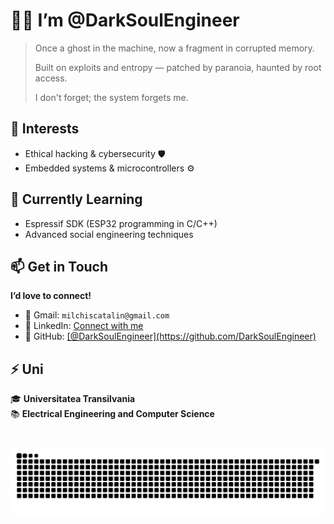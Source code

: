 <div id="bio">
  <h1>👨‍💻 I’m <strong>@DarkSoulEngineer</strong></h1>
  <blockquote>
    <p>Once a ghost in the machine, now a fragment in corrupted memory.</p>
    <p>Built on exploits and entropy — patched by paranoia, haunted by root access.</p>
    <p>I don't forget; the system forgets me.</p>
  </blockquote>

  <h2>👀 Interests</h2>
  <ul>
    <li>Ethical hacking & cybersecurity 🛡️</li>
    <li>Embedded systems & microcontrollers ⚙️</li>
  </ul>

  <h2>🌱 Currently Learning</h2>
  <ul>
    <li>Espressif SDK (ESP32 programming in C/C++)</li>
    <li>Advanced social engineering techniques</li>
  </ul>

  <h2>📫 Get in Touch</h2>
  <p><strong>I’d love to connect!</strong></p>
  <ul>
    <li>💬 Gmail: <code>milchiscatalin@gmail.com</code></li>
    <li>📧 LinkedIn: <a href="https://www.linkedin.com/in/catalin-milchis-824b61335" target="_blank">Connect with me</a></li>
    <li>🔗 GitHub: <a href="https://github.com/DarkSoulEngineer" target="_blank">[@DarkSoulEngineer](https://github.com/DarkSoulEngineer)</a></li>
  </ul>

  <h2>⚡ Uni</h2>
  <p>🎓 <strong>Universitatea Transilvania</strong><br>
  📚 <strong>Electrical Engineering and Computer Science</strong></p>
</div>

#

![snake gif](https://github.com/DarkSoulEngineer/DarkSoulEngineer/blob/output/github-snake-dark.svg)
